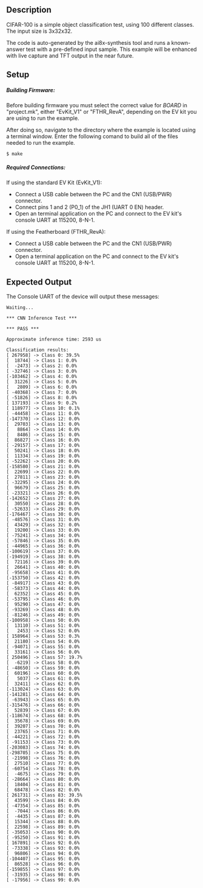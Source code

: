 ## Description

CIFAR-100 is a simple object classification test, using 100 different classes. The input size is 3x32x32.

The code is auto-generated by the ai8x-synthesis tool and runs a known-answer
test with a pre-defined input sample. This example will be enhanced with live capture and TFT
output in the near future.

## Setup

##### Building Firmware:
Before building firmware you must select the correct value for _BOARD_  in "project.mk", either "EvKit\_V1" or "FTHR\_RevA", depending on the EV kit you are using to run the example.

After doing so, navigate to the directory where the example is located using a terminal window. Enter the following comand to build all of the files needed to run the example.

```
$ make
```

##### Required Connections:

If using the standard EV Kit (EvKit_V1):
-   Connect a USB cable between the PC and the CN1 (USB/PWR) connector.
-   Connect pins 1 and 2 (P0_1) of the JH1 (UART 0 EN) header.
-   Open an terminal application on the PC and connect to the EV kit's console UART at 115200, 8-N-1.

If using the Featherboard (FTHR_RevA):
-   Connect a USB cable between the PC and the CN1 (USB/PWR) connector.
-   Open a terminal application on the PC and connect to the EV kit's console UART at 115200, 8-N-1.

## Expected Output

The Console UART of the device will output these messages:

```
Waiting...

*** CNN Inference Test ***

*** PASS ***

Approximate inference time: 2593 us

Classification results:
[ 267958] -> Class 0: 39.5%
[  18744] -> Class 1: 0.0%
[  -2473] -> Class 2: 0.0%
[ -32746] -> Class 3: 0.0%
[-103462] -> Class 4: 0.0%
[  31226] -> Class 5: 0.0%
[   2809] -> Class 6: 0.0%
[ -40368] -> Class 7: 0.0%
[ -51826] -> Class 8: 0.0%
[ 137193] -> Class 9: 0.2%
[ 118977] -> Class 10: 0.1%
[ -44458] -> Class 11: 0.0%
[-147370] -> Class 12: 0.0%
[  29703] -> Class 13: 0.0%
[   8864] -> Class 14: 0.0%
[   8486] -> Class 15: 0.0%
[  86827] -> Class 16: 0.0%
[ -29157] -> Class 17: 0.0%
[  50241] -> Class 18: 0.0%
[  11334] -> Class 19: 0.0%
[ -52262] -> Class 20: 0.0%
[-158580] -> Class 21: 0.0%
[  22699] -> Class 22: 0.0%
[  27811] -> Class 23: 0.0%
[ -32295] -> Class 24: 0.0%
[  96679] -> Class 25: 0.0%
[ -23321] -> Class 26: 0.0%
[-142652] -> Class 27: 0.0%
[  30550] -> Class 28: 0.0%
[ -52633] -> Class 29: 0.0%
[-176467] -> Class 30: 0.0%
[ -48576] -> Class 31: 0.0%
[  43429] -> Class 32: 0.0%
[  19200] -> Class 33: 0.0%
[ -75241] -> Class 34: 0.0%
[ -57846] -> Class 35: 0.0%
[ -44965] -> Class 36: 0.0%
[-100619] -> Class 37: 0.0%
[-194919] -> Class 38: 0.0%
[  72116] -> Class 39: 0.0%
[  26641] -> Class 40: 0.0%
[ -95658] -> Class 41: 0.0%
[-153750] -> Class 42: 0.0%
[ -84917] -> Class 43: 0.0%
[ -58373] -> Class 44: 0.0%
[  62352] -> Class 45: 0.0%
[ -53795] -> Class 46: 0.0%
[  95290] -> Class 47: 0.0%
[ -93269] -> Class 48: 0.0%
[ -81246] -> Class 49: 0.0%
[-100958] -> Class 50: 0.0%
[  13110] -> Class 51: 0.0%
[   2453] -> Class 52: 0.0%
[ 158964] -> Class 53: 0.3%
[  21180] -> Class 54: 0.0%
[ -94071] -> Class 55: 0.0%
[  33161] -> Class 56: 0.0%
[ 250496] -> Class 57: 19.7%
[  -6219] -> Class 58: 0.0%
[ -48650] -> Class 59: 0.0%
[  60196] -> Class 60: 0.0%
[   5037] -> Class 61: 0.0%
[  32411] -> Class 62: 0.0%
[-113024] -> Class 63: 0.0%
[-141281] -> Class 64: 0.0%
[ -63943] -> Class 65: 0.0%
[-315476] -> Class 66: 0.0%
[  52839] -> Class 67: 0.0%
[-118674] -> Class 68: 0.0%
[  35678] -> Class 69: 0.0%
[  39207] -> Class 70: 0.0%
[  23765] -> Class 71: 0.0%
[ -44221] -> Class 72: 0.0%
[ -91153] -> Class 73: 0.0%
[-203083] -> Class 74: 0.0%
[-298705] -> Class 75: 0.0%
[ -21998] -> Class 76: 0.0%
[  27510] -> Class 77: 0.0%
[ -60754] -> Class 78: 0.0%
[  -4675] -> Class 79: 0.0%
[ -28664] -> Class 80: 0.0%
[  18404] -> Class 81: 0.0%
[  68478] -> Class 82: 0.0%
[ 261731] -> Class 83: 39.5%
[  43599] -> Class 84: 0.0%
[ -47354] -> Class 85: 0.0%
[  -7044] -> Class 86: 0.0%
[  -4435] -> Class 87: 0.0%
[  15344] -> Class 88: 0.0%
[  22598] -> Class 89: 0.0%
[ -35053] -> Class 90: 0.0%
[ -95250] -> Class 91: 0.0%
[ 167891] -> Class 92: 0.6%
[ -73338] -> Class 93: 0.0%
[  96806] -> Class 94: 0.0%
[-104407] -> Class 95: 0.0%
[  86528] -> Class 96: 0.0%
[-159855] -> Class 97: 0.0%
[ -31935] -> Class 98: 0.0%
[ -17956] -> Class 99: 0.0%
```

